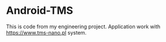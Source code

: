 # Android-TMS
This is code from my engineering project. Application work with https://www.tms-nano.pl system.